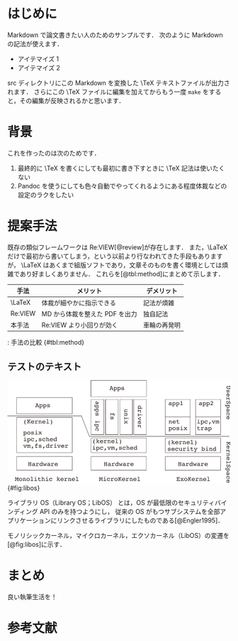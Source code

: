 # はじめに

Markdown で論文書きたい人のためのサンプルです．
次のように Markdown の記法が使えます．

- アイテマイズ 1
- アイテマイズ 2

src ディレクトリにこの Markdown を変換した \TeX テキストファイルが出力されます．
さらにこの \TeX ファイルに編集を加えてからもう一度 `make` をすると，その編集が反映されるかと思います．

# 背景

これを作ったのは次のためです．

1. 最終的に \TeX を書くにしても最初に書き下すときに \TeX 記法は使いたくない
2. Pandoc を使うにしても色々自動でやってくれるようにある程度体裁などの設定のラクをしたい

# 提案手法

既存の類似フレームワークは Re:VIEW[@review]が存在します．
また，\LaTeX だけで最初から書いてしまう，という以前より行なわれてきた手段もありますが，
\LaTeX はあくまで組版ソフトであり，文章そのものを書く環境としては煩雑であり好ましくありません．
これらを[@tbl:method]にまとめて示します．

| 手法    | メリット                       | デメリット   |
|---------|--------------------------------|--------------|
| \LaTeX  | 体裁が細やかに指示できる       | 記法が煩雑   |
| Re:VIEW | MD から体裁を整えた PDF を出力 | 独自記法     |
| 本手法  | Re:VIEW より小回りが効く       | 車輪の再発明 |

  : 手法の比較 {#tbl:method} 

## テストのテキスト

![カーネルの変遷](../img/test.png){#fig:libos}

ライブラリ OS（Library OS；LibOS） とは，OS が最低限のセキュリティバインディング API のみを持つようにし，
従来の OS がもつサブシステムを全部アプリケーションにリンクさせるライブラリにしたものである[@Engler1995]．

モノリシックカーネル，マイクロカーネル，エクソカーネル（LibOS）の変遷を[@fig:libos]に示す．


# まとめ

良い執筆生活を！

# 参考文献

